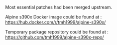 Most essential patches had been merged upstream.

Alpine s390x Docker image could be found at : https://hub.docker.com/r/tmh1999/alpine-s390x/

Temporary package repository could be found at : https://github.com/tmh1999/alpine-s390x-repo/
